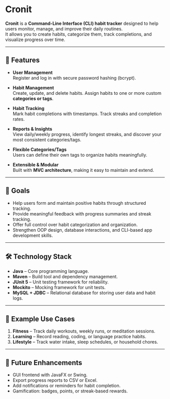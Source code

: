 # Cronit

**Cronit** is a **Command-Line Interface (CLI) habit tracker** designed to help users monitor, manage, and improve their daily routines.  
It allows you to create habits, categorize them, track completions, and visualize progress over time.

---

## 🚀 Features

- **User Management**  
  Register and log in with secure password hashing (bcrypt).

- **Habit Management**  
  Create, update, and delete habits. Assign habits to one or more custom **categories or tags**.

- **Habit Tracking**  
  Mark habit completions with timestamps. Track streaks and completion rates.

- **Reports & Insights**  
  View daily/weekly progress, identify longest streaks, and discover your most consistent categories/tags.

- **Flexible Categories/Tags**  
  Users can define their own tags to organize habits meaningfully.

- **Extensible & Modular**  
  Built with **MVC architecture**, making it easy to maintain and extend.

---

## 🎯 Goals

- Help users form and maintain positive habits through structured tracking.  
- Provide meaningful feedback with progress summaries and streak tracking.  
- Offer full control over habit categorization and organization.  
- Strengthen OOP design, database interactions, and CLI-based app development skills.

---

## 🛠 Technology Stack

- **Java** – Core programming language.  
- **Maven** – Build tool and dependency management.  
- **JUnit 5** – Unit testing framework for reliability.  
- **Mockito** – Mocking framework for unit tests.  
- **MySQL + JDBC** – Relational database for storing user data and habit logs.

---

## 📖 Example Use Cases

1. **Fitness** – Track daily workouts, weekly runs, or meditation sessions.  
2. **Learning** – Record reading, coding, or language practice habits.  
3. **Lifestyle** – Track water intake, sleep schedules, or household chores.

---

## 🧩 Future Enhancements

- GUI frontend with JavaFX or Swing.  
- Export progress reports to CSV or Excel.  
- Add notifications or reminders for habit completion.  
- Gamification: badges, points, or streak-based rewards.
